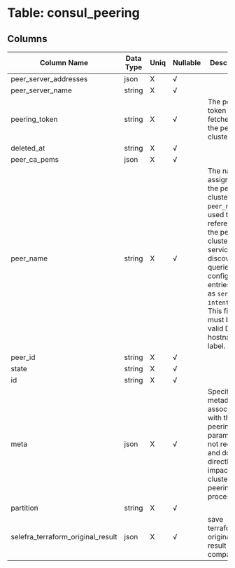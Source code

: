 # Table: consul_peering

## Columns 

|  Column Name   |  Data Type  | Uniq | Nullable | Description | 
|  ----  | ----  | ----  | ----  | ---- | 
| peer_server_addresses | json | X | √ |  | 
| peer_server_name | string | X | √ |  | 
| peering_token | string | X | √ | The peering token fetched from the peer cluster. | 
| deleted_at | string | X | √ |  | 
| peer_ca_pems | json | X | √ |  | 
| peer_name | string | X | √ | The name assigned to the peer cluster. The `peer_name` is used to reference the peer cluster in service discovery queries and configuration entries such as `service-intentions`. This field must be a valid DNS hostname label. | 
| peer_id | string | X | √ |  | 
| state | string | X | √ |  | 
| id | string | X | √ |  | 
| meta | json | X | √ | Specifies KV metadata to associate with the peering. This parameter is not required and does not directly impact the cluster peering process. | 
| partition | string | X | √ |  | 
| selefra_terraform_original_result | json | X | √ | save terraform original result for compatibility | 


